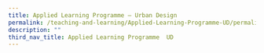```yaml
---
title: Applied Learning Programme – Urban Design
permalink: /teaching-and-learning/Applied-Learning-Programme-UD/permalink
description: ""
third_nav_title: Applied Learning Programme  UD
---
```

